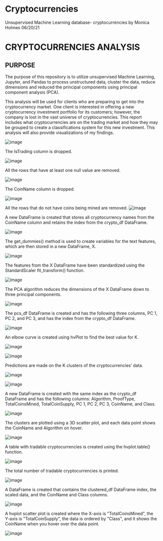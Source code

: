# Cryptocurrencies
Unsupervised Machine Learning database- cryptocurrencies
by Monica Holmes 
06/20/21

# **CRYPTOCURRENCIES ANALYSIS**
## **PURPOSE**
The purpose of this repository is to utilize unsupervised Machine Learning, Jupyter, and Pandas to process unstructured data, cluster the data, reduce dimensions and reduced the principal components using principal component analysis (PCA).

This analysis will be used for clients who are preparing to get into the cryptocurrency market. One client is interested in offering a new cryptocurrency investment portfolio for its customers; however, the company is lost in the vast universe of cryptocurrencies. This report includes what cryptocurrencies are on the trading market and how they may be grouped to create a classifications system for this new investment. This analysis will also provide visualizations of my findings.

![image](https://user-images.githubusercontent.com/78371845/123480846-f11c2700-d5d0-11eb-99b3-23c079d3124f.png)


The IsTrading column is dropped.

![image](https://user-images.githubusercontent.com/78371845/123480935-0abd6e80-d5d1-11eb-84ae-aecf1d3d0530.png)



All the rows that have at least one null value are removed.

![image](https://user-images.githubusercontent.com/78371845/123481164-596b0880-d5d1-11eb-8f2c-92bbd6584fc8.png)



The CoinName column is dropped.

![image](https://user-images.githubusercontent.com/78371845/123481500-d26a6000-d5d1-11eb-9f55-c49145773979.png)



All the rows that do not have coins being mined are removed.
![image](https://user-images.githubusercontent.com/78371845/123481290-87504d00-d5d1-11eb-8115-bda11bf7a715.png)



A new DataFrame is created that stores all cryptocurrency names from the CoinName column and retains the index from the crypto_df DataFrame.

![image](https://user-images.githubusercontent.com/78371845/123481396-a949cf80-d5d1-11eb-8248-cb6e19ea7773.png)



The get_dummies() method is used to create variables for the text features, which are then stored in a new DataFrame, X.

![image](https://user-images.githubusercontent.com/78371845/123481553-e615c680-d5d1-11eb-9282-af9cc7f24038.png)



The features from the X DataFrame have been standardized using the StandardScaler fit_transform() function.

![image](https://user-images.githubusercontent.com/78371845/123481589-f5950f80-d5d1-11eb-9718-ace295d63ae7.png)



The PCA algorithm reduces the dimensions of the X DataFrame down to three principal components. 

![image](https://user-images.githubusercontent.com/78371845/123481661-0d6c9380-d5d2-11eb-8898-bcb28974720d.png)



The pcs_df DataFrame is created and has the following three columns, PC 1, PC 2, and PC 3, and has the index from the crypto_df DataFrame.

![image](https://user-images.githubusercontent.com/78371845/123481715-21b09080-d5d2-11eb-9110-d7bf605c620d.png)



An elbow curve is created using hvPlot to find the best value for K. 

![image](https://user-images.githubusercontent.com/78371845/123481767-2ffeac80-d5d2-11eb-81ce-508860ea29f6.png)

![image](https://user-images.githubusercontent.com/78371845/123481805-38ef7e00-d5d2-11eb-9f73-245eefacbaeb.png)



Predictions are made on the K clusters of the cryptocurrencies’ data.

![image](https://user-images.githubusercontent.com/78371845/123481830-46a50380-d5d2-11eb-8ec7-aab342a0eccb.png)

![image](https://user-images.githubusercontent.com/78371845/123481855-51f82f00-d5d2-11eb-8505-aba0d4a57f02.png)



A new DataFrame is created with the same index as the crypto_df DataFrame and has the following columns: Algorithm, ProofType, TotalCoinsMined, TotalCoinSupply, PC 1, PC 2, PC 3, CoinName, and Class.

![image](https://user-images.githubusercontent.com/78371845/123481950-76eca200-d5d2-11eb-8e84-7aa1063008cf.png)



The clusters are plotted using a 3D scatter plot, and each data point shows the CoinName and Algorithm on hover.

![image](https://user-images.githubusercontent.com/78371845/123482000-8a980880-d5d2-11eb-9a2c-8826e39ca0b2.png)



A table with tradable cryptocurrencies is created using the hvplot.table() function.

![image](https://user-images.githubusercontent.com/78371845/123482030-98e62480-d5d2-11eb-9b35-dc98a6ec5104.png)



The total number of tradable cryptocurrencies is printed.

![image](https://user-images.githubusercontent.com/78371845/123482072-ab605e00-d5d2-11eb-989b-a31f6a3cef7f.png)



A DataFrame is created that contains the clustered_df DataFrame index, the scaled data, and the CoinName and Class columns.

![image](https://user-images.githubusercontent.com/78371845/123482101-b915e380-d5d2-11eb-93a9-558318c04e3d.png)



A hvplot scatter plot is created where the X-axis is "TotalCoinsMined", the Y-axis is "TotalCoinSupply", the data is ordered by "Class", and it shows the CoinName when you hover over the data point.

![image](https://user-images.githubusercontent.com/78371845/123482142-c8952c80-d5d2-11eb-8249-22655f2bc5c0.png)

